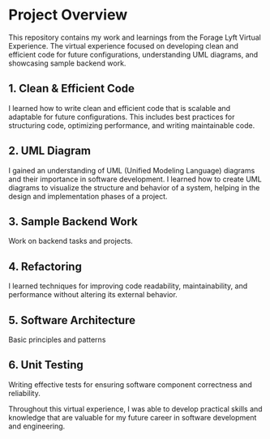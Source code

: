 # Project Overview

This repository contains my work and learnings from the Forage Lyft Virtual Experience. The virtual experience focused on developing clean and efficient code for future configurations, understanding UML diagrams, and showcasing sample backend work.


## 1. Clean & Efficient Code

I learned how to write clean and efficient code that is scalable and adaptable for future configurations. This includes best practices for structuring code, optimizing performance, and writing maintainable code.

## 2. UML Diagram

I gained an understanding of UML (Unified Modeling Language) diagrams and their importance in software development. I learned how to create UML diagrams to visualize the structure and behavior of a system, helping in the design and implementation phases of a project.

## 3. Sample Backend Work

Work on backend tasks and projects.

## 4. Refactoring

I learned techniques for improving code readability, maintainability, and performance without altering its external behavior.

## 5. Software Architecture

Basic principles and patterns

## 6. Unit Testing

Writing effective tests for ensuring software component correctness and reliability.

Throughout this virtual experience, I was able to develop practical skills and knowledge that are valuable for my future career in software development and engineering.
